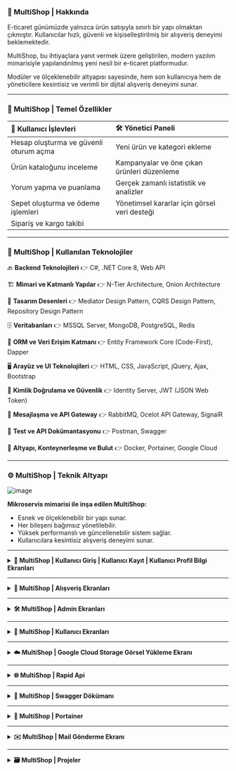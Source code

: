 ### 🛒 MultiShop | Hakkında

E-ticaret günümüzde yalnızca ürün satışıyla sınırlı bir yapı olmaktan çıkmıştır. Kullanıcılar hızlı, güvenli ve kişiselleştirilmiş bir alışveriş deneyimi beklemektedir.

MultiShop, bu ihtiyaçlara yanıt vermek üzere geliştirilen, modern yazılım mimarisiyle yapılandırılmış yeni nesil bir e-ticaret platformudur.

Modüler ve ölçeklenebilir altyapısı sayesinde, hem son kullanıcıya hem de yöneticilere kesintisiz ve verimli bir dijital alışveriş deneyimi sunar.

---

### 🎯 MultiShop | Temel Özellikler

| **👤 Kullanıcı İşlevleri**                                | **🛠️ Yönetici Paneli**                                      |
|:-----------------------------------------------------------|:-------------------------------------------------------------|
| Hesap oluşturma ve güvenli oturum açma                    | Yeni ürün ve kategori ekleme                                |
| Ürün kataloğunu inceleme                                  | Kampanyalar ve öne çıkan ürünleri düzenleme                 |
| Yorum yapma ve puanlama                                   | Gerçek zamanlı istatistik ve analizler                      |
| Sepet oluşturma ve ödeme işlemleri                        | Yönetimsel kararlar için görsel veri desteği                |
| Sipariş ve kargo takibi                                   |                                                              |

---

### 🚀 MultiShop | Kullanılan Teknolojiler

🔙 **Backend Teknolojileri** 👉 C#, .NET Core 8, Web API

🏗️ **Mimari ve Katmanlı Yapılar** 👉 N-Tier Architecture, Onion Architecture

🎨 **Tasarım Desenleri** 👉 Mediator Design Pattern, CQRS Design Pattern, Repository Design Pattern

🗄️ **Veritabanları** 👉 MSSQL Server, MongoDB, PostgreSQL, Redis

🔌 **ORM ve Veri Erişim Katmanı** 👉 Entity Framework Core (Code-First), Dapper

🖥️ **Arayüz ve UI Teknolojileri** 👉 HTML, CSS, JavaScript, jQuery, Ajax, Bootstrap

🔐 **Kimlik Doğrulama ve Güvenlik** 👉 Identity Server, JWT (JSON Web Token)

🧵 **Mesajlaşma ve API Gateway** 👉 RabbitMQ, Ocelot API Gateway, SignalR

🧪 **Test ve API Dokümantasyonu** 👉 Postman, Swagger

🐳 **Altyapı, Konteynerleşme ve Bulut** 👉 Docker, Portainer, Google Cloud

---

### ⚙️ MultiShop | Teknik Altyapı

![image](https://github.com/user-attachments/assets/db402f27-e8fb-4157-a739-fb69c52e0420)

**Mikroservis mimarisi ile inşa edilen MultiShop:**
- Esnek ve ölçeklenebilir bir yapı sunar. 
- Her bileşeni bağımsız yönetilebilir.  
- Yüksek performanslı ve güncellenebilir sistem sağlar.  
- Kullanıcılara kesintisiz alışveriş deneyimi sunar.

---

<details>
<summary><b>🔐 MultiShop | Kullanıcı Giriş | Kullanıcı Kayıt | Kullanıcı Profil Bilgi Ekranları</b></summary>

&nbsp;

![login_image](https://github.com/user-attachments/assets/83fdcaa9-8fed-4ac1-96b8-6c2ee9ee3244)

![register_image](https://github.com/user-attachments/assets/ab558fdb-9a38-4164-9c53-97972d652061)

![user_profile_image_2](https://github.com/user-attachments/assets/c1486033-fb54-4638-9515-cd31b27508d7)

</details>

---

<details>
<summary><b>🛒 MultiShop | Alışveriş Ekranları</b></summary>

&nbsp;

![home_page_image](https://github.com/user-attachments/assets/5461b779-0bf1-45d6-89a0-5659cc8d251f)

![product_detail_image](https://github.com/user-attachments/assets/3e3074e6-95ed-4621-9979-ba0d4667cd73)

![product_detail_image_3](https://github.com/user-attachments/assets/ec8a903d-7cb7-40ee-a49b-9e96385f50d2)

![basket_image](https://github.com/user-attachments/assets/f9d4b75d-aa2d-47ef-a0a9-106cc1736657)

![contact_image](https://github.com/user-attachments/assets/0086b1dc-5e37-44fa-aa49-6109894f4bec)

![order_image](https://github.com/user-attachments/assets/7e81afc3-688d-445f-9cbd-bd0089bc3a48)

![credit_card_1_image](https://github.com/user-attachments/assets/0794d62d-f981-402c-9ddd-482899d26ad3)

</details>

---

<details>
<summary><b>🛠️ MultiShop | Admin Ekranları</b></summary>

&nbsp;

![admin_about_image](https://github.com/user-attachments/assets/6c48d608-565b-4532-be9c-57cb6bd9d188)

![admin_category_image](https://github.com/user-attachments/assets/e9881682-8734-42bb-b1bb-a98b17a35ea8)

![admin_comment_image](https://github.com/user-attachments/assets/58f05da2-fd67-4766-a046-f8be42cdcf1e)

![admin_feature_image](https://github.com/user-attachments/assets/746e39df-a960-4536-a118-6fb3a2ece17a)

![offer_discount_image](https://github.com/user-attachments/assets/4a66af2b-9a95-44ae-87ea-07fdd6356e7e)

![admin_product_category_image](https://github.com/user-attachments/assets/dde3de6a-e15e-4406-8fc2-85ce11531f14)

![admin_product_contact_image](https://github.com/user-attachments/assets/c3949c4d-fe56-4d0e-b4dd-9f749677d561)

![admin_product_image](https://github.com/user-attachments/assets/0dd3ad6f-a359-4e77-9236-27ed00507889)

![admin_statistics_image](https://github.com/user-attachments/assets/97673fe3-3e8f-43de-9210-07e046061677)

![admin_user_address_image](https://github.com/user-attachments/assets/3f5653db-8f86-4db7-a50d-ffe4bccdf53d)

![admin_user_address_image_2](https://github.com/user-attachments/assets/16988d63-d3b1-4152-8e88-107d5ab9b809)

![admin_user_list_image](https://github.com/user-attachments/assets/39ce5f27-cf81-4e5f-b6ab-925ccb25119c)

![admin-cargo_list_image](https://github.com/user-attachments/assets/50764122-f98c-4f64-b19c-c6979f085e1f)

![admin-category_user_profile_image](https://github.com/user-attachments/assets/a607c9a0-4908-4c07-88bf-9ea069f87bbf)

![brand_image](https://github.com/user-attachments/assets/9a43d535-b8ce-4de8-ac08-0d923f14d30f)

![slider_image](https://github.com/user-attachments/assets/041ae850-ecdd-453d-af21-d11e0293f545)

![specal_offer_image](https://github.com/user-attachments/assets/9860886e-5024-460e-8340-50dbd593f24a)

</details>

---

<details>
<summary><b>👤 MultiShop | Kullanıcı Ekranları</b></summary>

&nbsp;

![user_order_list_image](https://github.com/user-attachments/assets/32f23f38-e198-4a94-81fa-ac7d8ecaa539)

![user_email_sendbox_image](https://github.com/user-attachments/assets/b0f16def-a2eb-46ad-87c7-ed27424d3b1f)

![user_email_inbox_image](https://github.com/user-attachments/assets/9a72071d-53cd-42d3-9981-616de8fcc6e7)

</details>

---

<details>
<summary><b>☁️ MultiShop | Google Cloud Storage Görsel Yükleme Ekranı</b></summary>

&nbsp;

![google_drive_storage_image](https://github.com/user-attachments/assets/768b3396-39d8-4f88-8f2a-4a2e1d591ea5)

</details>

---

<details>
<summary><b>🌐 MultiShop | Rapid Api</b></summary>

&nbsp;

**Kullanılan RapidApi'ler:**

- The Weather API
- Real-Time Finance Data
- Real-Time Product Search 

![image](https://github.com/user-attachments/assets/ff034b7d-3de3-40ab-a7c1-c1d00f56396c)

![rapid_api_exchange](https://github.com/user-attachments/assets/77420b72-0e0c-48b0-a99b-a83f0b974b7e)

![image](https://github.com/user-attachments/assets/44818f93-5ae1-46d4-ab5d-fb132a2a23d2)

</details>

---

<details>
<summary><b>🧾 MultiShop | Swagger Dökümanı</b></summary>

&nbsp;

📦 **Catalog**

![swagger_catalog_1](https://github.com/user-attachments/assets/238397d5-ba14-48c4-a815-a45d0526d9e3)

![swagger_catalog_2](https://github.com/user-attachments/assets/f93a4da2-f8b1-4dd5-b2f5-c5b2e748f2db)

![swagger_catalog_3](https://github.com/user-attachments/assets/00790eff-c1ff-4b93-9268-b18f31e0ca3b)

🎟️ **Discount**

![swagger_discount](https://github.com/user-attachments/assets/a4887a4b-9286-4d79-ba6e-6ca0e3884077)

📑 **Order**

![swagger_order](https://github.com/user-attachments/assets/b8026185-c686-4127-8e5d-362b5a593dbe)

🛒 **Basket**

![swagger_basket](https://github.com/user-attachments/assets/af2e722a-2233-4a5f-a7bc-7d0cf4a1ec25)

🚚 **Cargo**

![swagger_cargo](https://github.com/user-attachments/assets/19c6ba9a-c023-493a-aed3-7eff6ca38afa)

💬 **Comment**

![swagger_commet](https://github.com/user-attachments/assets/d0f10d00-8142-442a-8ecb-6fce3e304aad)

📩 **Message**

![swagger_message](https://github.com/user-attachments/assets/4d779261-1b6c-4a21-a640-4c5788e6fc93)

🐇 **RabbitMQ**

![swagger_rabbitmq](https://github.com/user-attachments/assets/1fd4e912-2cf0-4b38-8369-1f3a6a347ed2)

</details>

---

<details>
<summary><b>🧭 MultiShop | Portainer</b></summary>

&nbsp;

![image](https://github.com/user-attachments/assets/6115f3e6-d908-4f36-9bef-ae5c4c7b79e3)

</details>

---

<details>
<summary><b>✉️ MultiShop | Mail Gönderme Ekranı</b></summary>
  
&nbsp;
  
![image](https://github.com/user-attachments/assets/b19b3024-13c7-442f-bf44-95d1b934d6d9)

</details>

---

<details>
<summary><b>🗃️ MultiShop | Projeler</b></summary>

&nbsp;

![image](https://github.com/user-attachments/assets/ecf86871-db1f-4929-9261-58f3149fbf32)

</details>
